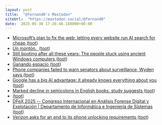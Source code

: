 ```yaml
---
layout: post
title:  "@fernand0's Mastodon"
siteUrl:  "https://mastodon.social/@fernand0"
date:  2025-05-30 17:26:46.188000+00:00
---
```

*  [Microsoft’s plan to fix the web: letting every website run AI search for cheap ](https://www.theverge.com/web/669437/nlweb-microsoft-ai-agents-open-we) ([toot](https://mastodon.social/@fernand0/114597953941304880))
*  [Un montón.  ](https://avecesunafoto.wordpress.com/2025/05/30/un-monton) ([toot](https://mastodon.social/@fernand0/114597877589209289))
*  [Still booting after all these years: The people stuck using ancient Windows computers ](https://www.bbc.com/future/article/20250516-the-people-stuck-using-ancient-windows-computer) ([toot](https://mastodon.social/@fernand0/114597787520917611))
*  [Ganando espacio ](https://www.flickr.com/photos/fernand0/54527436975) ([toot](https://mastodon.social/@fernand0/114597454849993540))
*  [Phone companies failed to warn senators about surveillance, Wyden says  ](https://www.politico.com/live-updates/2025/05/21/congress/exclusive-phone-companies-failed-to-warn-senators-about-surveillance-wyden-says-00361400) ([toot](https://mastodon.social/@fernand0/114597423808960944))
*  [Google has a big AI advantage: it already knows everything about you ](https://www.theverge.com/tech/671201/google-personal-context-ai-advantage-dat) ([toot](https://mastodon.social/@fernand0/114597297808203301))
*  [Marked decline in semicolons in English books, study suggests ](https://www.theguardian.com/science/2025/may/18/marked-decline-semicolon-use-english-books-study-suggest) ([toot](https://mastodon.social/@fernand0/114597012234163589))
*  [ ](https://mastodon.social/users/fernand0/statuses/114596888705883457/activity) ([toot](https://mastodon.social/users/fernand0/statuses/114596888705883457/activity))
*  [DFeX 2025 -- Congreso Internacional en Análisis Forense Digital y Explotación \| Departamento de Informática e Ingeniería de Sistemas ](https://diis.unizar.es/es/noticias/dfex-2025-congreso-internacional-en-analisis-forense-digital-y-explotacio) ([toot](https://mastodon.social/@fernand0/114596743152539690))
*  [Verizon asks for an end to its phone unlocking requirements   ](https://www.lightreading.com/smartphones-devices/verizon-asks-for-an-end-to-its-phone-unlocking-requirements) ([toot](https://mastodon.social/@fernand0/114596547786281616))
